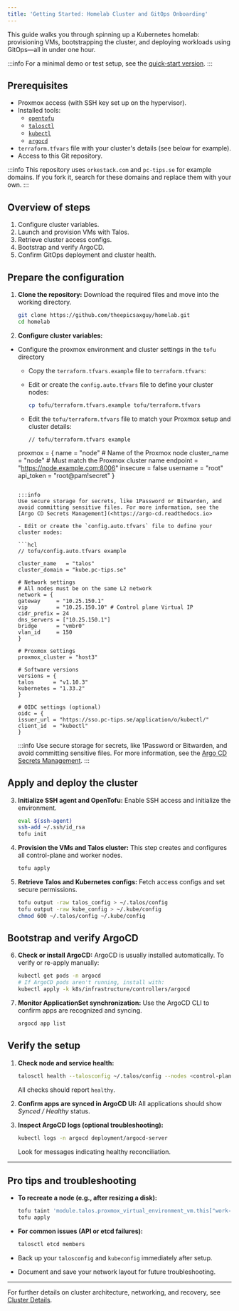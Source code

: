 ```yaml
---
title: 'Getting Started: Homelab Cluster and GitOps Onboarding'
---
```

This guide walks you through spinning up a Kubernetes homelab: provisioning VMs, bootstrapping the cluster, and deploying workloads using GitOps—all in under one hour.

:::info
For a minimal demo or test setup, see the [quick‑start version](./quick-start.md).
:::

## Prerequisites

- Proxmox access (with SSH key set up on the hypervisor).
- Installed tools:
  - [`opentofu`](https://opentofu.org/)
  - [`talosctl`](https://www.talos.dev/)
  - [`kubectl`](https://kubernetes.io/docs/tasks/tools/)
  - [`argocd`](https://argo-cd.readthedocs.io/)
- `terraform.tfvars` file with your cluster's details (see below for example).
- Access to this Git repository.

:::info
This repository uses `orkestack.com` and `pc-tips.se` for example domains.
If you fork it, search for these domains and replace them with your own.
:::

## Overview of steps

1. Configure cluster variables.
2. Launch and provision VMs with Talos.
3. Retrieve cluster access configs.
4. Bootstrap and verify ArgoCD.
5. Confirm GitOps deployment and cluster health.

## Prepare the configuration

1. **Clone the repository:**
   Download the required files and move into the working directory.

   ```bash
   git clone https://github.com/theepicsaxguy/homelab.git
   cd homelab
   ```

2. **Configure cluster variables:**

- Configure the proxmox environment and cluster settings in the `tofu` directory
  - Copy the `terraform.tfvars.example` file to `terraform.tfvars`:
  - Edit or create the `config.auto.tfvars` file to define your cluster nodes:

    ```bash
    cp tofu/terraform.tfvars.example tofu/terraform.tfvars
    ```

  - Edit the `tofu/terraform.tfvars` file to match your Proxmox setup and cluster details:

    ```hcl
    // tofu/terraform.tfvars example

   proxmox = {
   name         = "node" # Name of the Proxmox node
   cluster_name = "node" # Must match the Proxmox cluster name
   endpoint     = "<https://node.example.com:8006>"
   insecure     = false
   username     = "root"
   api_token    = "root@pam!secret"
   }

   ```

   :::info
   Use secure storage for secrets, like 1Password or Bitwarden, and avoid committing sensitive files. For more information, see the [Argo CD Secrets Management](<https://argo-cd.readthedocs.io>

  - Edit or create the `config.auto.tfvars` file to define your cluster nodes:

   ```hcl
   // tofu/config.auto.tfvars example

   cluster_name   = "talos"
   cluster_domain = "kube.pc-tips.se"

   # Network settings
   # All nodes must be on the same L2 network
   network = {
   gateway     = "10.25.150.1"
   vip         = "10.25.150.10" # Control plane Virtual IP
   cidr_prefix = 24
   dns_servers = ["10.25.150.1"]
   bridge      = "vmbr0"
   vlan_id     = 150
   }

   # Proxmox settings
   proxmox_cluster = "host3"

   # Software versions
   versions = {
   talos      = "v1.10.3"
   kubernetes = "1.33.2"
   }

   # OIDC settings (optional)
   oidc = {
   issuer_url = "https://sso.pc-tips.se/application/o/kubectl/"
   client_id  = "kubectl"
   }
   ```

   :::info
   Use secure storage for secrets, like 1Password or Bitwarden, and avoid committing sensitive files. For more information, see the [Argo CD Secrets Management](https://argo-cd.readthedocs.io/en/stable/operator-manual/secret-management/).
   :::

## Apply and deploy the cluster

3. **Initialize SSH agent and OpenTofu:**
   Enable SSH access and initialize the environment.

   ```bash
   eval $(ssh-agent)
   ssh-add ~/.ssh/id_rsa
   tofu init
   ```

4. **Provision the VMs and Talos cluster:**
   This step creates and configures all control-plane and worker nodes.

   ```bash
   tofu apply
   ```

5. **Retrieve Talos and Kubernetes configs:**
   Fetch access configs and set secure permissions.

   ```bash
   tofu output -raw talos_config > ~/.talos/config
   tofu output -raw kube_config > ~/.kube/config
   chmod 600 ~/.talos/config ~/.kube/config
   ```

## Bootstrap and verify ArgoCD

6. **Check or install ArgoCD:**
   ArgoCD is usually installed automatically. To verify or re-apply manually:

   ```bash
   kubectl get pods -n argocd
   # If ArgoCD pods aren't running, install with:
   kubectl apply -k k8s/infrastructure/controllers/argocd
   ```

7. **Monitor ApplicationSet synchronization:**
   Use the ArgoCD CLI to confirm apps are recognized and syncing.

   ```bash
   argocd app list
   ```

## Verify the setup

1. **Check node and service health:**

   ```bash
   talosctl health --talosconfig ~/.talos/config --nodes <control-plane-IP>
   ```

   All checks should report `healthy`.

2. **Confirm apps are synced in ArgoCD UI:**
   All applications should show *Synced / Healthy* status.

3. **Inspect ArgoCD logs (optional troubleshooting):**

   ```bash
   kubectl logs -n argocd deployment/argocd-server
   ```

   Look for messages indicating healthy reconciliation.

---

## Pro tips and troubleshooting

- **To recreate a node (e.g., after resizing a disk):**

  ```bash
  tofu taint 'module.talos.proxmox_virtual_environment_vm.this["work-00"]'
  tofu apply
  ```

- **For common issues (API or etcd failures):**

  ```bash
  talosctl etcd members
  ```

- Back up your `talosconfig` and `kubeconfig` immediately after setup.
- Document and save your network layout for future troubleshooting.

---
For further details on cluster architecture, networking, and recovery, see [Cluster Details](./architecture.md).
